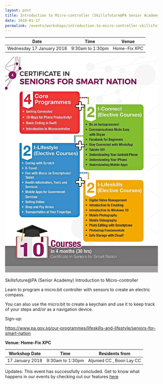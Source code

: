 ```yaml
---
layout: post
title: Introduction to Micro-controller (Skillsfuture@PA Senior Academy)
date: 2018-01-17
permalink: /events/workshops/introduction-to-micro-controller-skillsfuture-at-PA-senior-academy1
---
```


| Date | Time | Venue |
|--------|---|---|
| Wednesday 17 January 2018  | 9:30am to 1:30pm | Home-Fix XPC |

![hi](/images/events/workshops-and-exhibitions/SmartNation2.jpg)



Skillsfuture@PA (Senior Academy) Introduction to Micro-controller



Learn to program a micro:bit controller with sensors to create an electric compass.

You can also use the micro:bit to create a keychain and use it to keep track of your steps and/or as a navigation device.

 

Sign-up:

https://www.pa.gov.sg/our-programmes/lifeskills-and-lifestyle/seniors-for-smart-nation



**Venue: Home-Fix XPC**

| Workshop Date | Time | Residents from |
|--------|---|---|
| 17 January 2018  | 9:30am to 1:30pm | Aljunied CC , Boon Lay CC |


Updates: This event has successfully concluded. Get to know what happens in our events by checking out our features <a href="" target="_blank">here</a>
